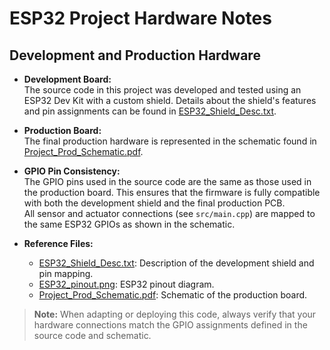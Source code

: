 # ESP32 Project Hardware Notes

## Development and Production Hardware

- **Development Board:**  
  The source code in this project was developed and tested using an ESP32 Dev Kit with a custom shield. Details about the shield's features and pin assignments can be found in [ESP32_Shield_Desc.txt](ESP32_Shield_Desc.txt).

- **Production Board:**  
  The final production hardware is represented in the schematic found in [Project_Prod_Schematic.pdf](Project_Prod_Schematic.pdf).

- **GPIO Pin Consistency:**  
  The GPIO pins used in the source code are the same as those used in the production board. This ensures that the firmware is fully compatible with both the development shield and the final production PCB.  
  All sensor and actuator connections (see `src/main.cpp`) are mapped to the same ESP32 GPIOs as shown in the schematic.

- **Reference Files:**  
  - [ESP32_Shield_Desc.txt](ESP32_Shield_Desc.txt): Description of the development shield and pin mapping.
  - [ESP32_pinout.png](ESP32_pinout.png): ESP32 pinout diagram.
  - [Project_Prod_Schematic.pdf](Project_Prod_Schematic.pdf): Schematic of the production board.

> **Note:** When adapting or deploying this code, always verify that your hardware connections match the GPIO assignments defined in the source code and schematic.
